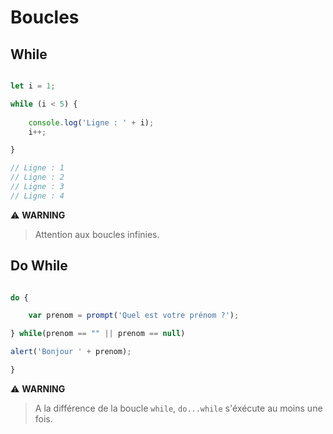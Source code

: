 # Boucles

## While

```js

let i = 1;

while (i < 5) {
    
    console.log('Ligne : ' + i);
    i++;

}

// Ligne : 1
// Ligne : 2
// Ligne : 3
// Ligne : 4

```

⚠️ **WARNING**
> Attention aux boucles infinies.

## Do While

```js

do {

    var prenom = prompt('Quel est votre prénom ?');

} while(prenom == "" || prenom == null)

alert('Bonjour ' + prenom);

}

```

⚠️ **WARNING**
> A la différence de la boucle `while`, `do...while` s'éxécute au moins une fois.

